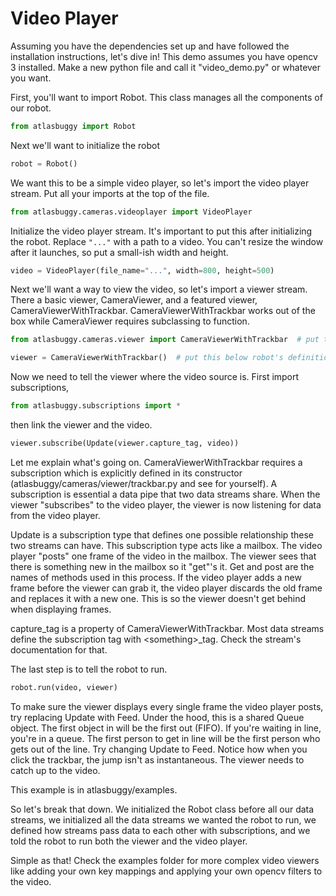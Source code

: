 # Video Player
Assuming you have the dependencies set up and have followed the installation instructions, let's dive in! This demo assumes you have opencv 3 installed. Make a new python file and call it "video_demo.py" or whatever you want.

First, you'll want to import Robot. This class manages all the components of our robot.
```python
from atlasbuggy import Robot
```

Next we'll want to initialize the robot
```python
robot = Robot()
```

We want this to be a simple video player, so let's import the video player stream. Put all your imports at the top of the file.

```python
from atlasbuggy.cameras.videoplayer import VideoPlayer
```

Initialize the video player stream. It's important to put this after initializing the robot. Replace ```"..."``` with a path to a video. You can't resize the window after it launches, so put a small-ish width and height.
```python
video = VideoPlayer(file_name="...", width=800, height=500)
```

Next we'll want a way to view the video, so let's import a viewer stream. There a basic viewer, CameraViewer, and a featured viewer, CameraViewerWithTrackbar. CameraViewerWithTrackbar works out of the box while CameraViewer requires subclassing to function.
```python
from atlasbuggy.cameras.viewer import CameraViewerWithTrackbar  # put this at the top

viewer = CameraViewerWithTrackbar()  # put this below robot's definition
```

Now we need to tell the viewer where the video source is. First import subscriptions,
```python
from atlasbuggy.subscriptions import *
```

then link the viewer and the video.
```python
viewer.subscribe(Update(viewer.capture_tag, video))
```

Let me explain what's going on. CameraViewerWithTrackbar requires a subscription which is explicitly defined in its constructor (atlasbuggy/cameras/viewer/trackbar.py and see for yourself). A subscription is essential a data pipe that two data streams share. When the viewer "subscribes" to the video player, the viewer is now listening for data from the video player.

Update is a subscription type that defines one possible relationship these two streams can have. This subscription type acts like a mailbox. The video player "posts" one frame of the video in the mailbox. The viewer sees that there is something new in the mailbox so it "get"'s it. Get and post are the names of methods used in this process. If the video player adds a new frame before the viewer can grab it, the video player discards the old frame and replaces it with a new one. This is so the viewer doesn't get behind when displaying frames.

capture\_tag is a property of CameraViewerWithTrackbar. Most data streams define the subscription tag with \<something\>_tag. Check the stream's documentation for that.

The last step is to tell the robot to run.
```python
robot.run(video, viewer)
```

To make sure the viewer displays every single frame the video player posts, try replacing Update with Feed. Under the hood, this is a shared Queue object. The first object in will be the first out (FIFO). If you're waiting in line, you're in a queue. The first person to get in line will be the first person who gets out of the line. Try changing Update to Feed. Notice how when you click the trackbar, the jump isn't as instantaneous. The viewer needs to catch up to the video.

This example is in atlasbuggy/examples.

So let's break that down. We initialized the Robot class before all our data streams, we initialized all the data streams we wanted the robot to run, we defined how streams pass data to each other with subscriptions, and we told the robot to run both the viewer and the video player.

Simple as that! Check the examples folder for more complex video viewers like adding your own key mappings and applying your own opencv filters to the video.

